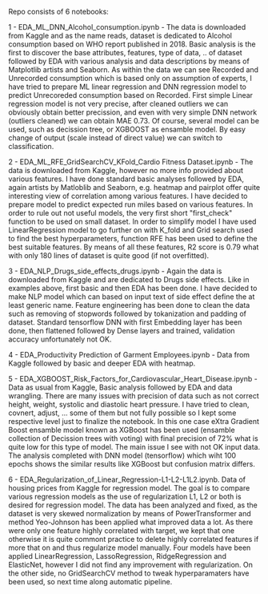 Repo consists of 6 notebooks:

1 - EDA_ML_DNN_Alcohol_consumption.ipynb - The data is downloaded from Kaggle and as the name reads, dataset is dedicated to Alcohol consumption based on WHO report published in 2018. Basic analysis is the first to discover the base attributes, features, type of data, .. of dataset followed by EDA with various analysis and data descriptions by means of Matplotlib artists and Seaborn. As within the data we can see Recorded and Unrecorded consumption which is based only on assumption of experts, I have tried to prepare ML linear regression and DNN regression model to predict Unrecoreded consumption based on Recorded. First simple Linear regression model is not very precise, after cleaned outliers we can obviously obtain better precission, and even with very simple DNN network (outliers cleaned) we can obtain MAE 0.73. Of course, several model can be used, such as decission tree, or XGBOOST as ensamble model. By easy change of output (scale instead of direct value) we can switch to classification. 

2 - EDA_ML_RFE_GridSearchCV_KFold_Cardio Fitness Dataset.ipynb - The data is downloaded from Kaggle, however no more info provided about various features. I have done  standard basic analyses followed by EDA, again artists by Matloblib and Seaborn, e.g. heatmap and pairplot offer quite interesting view of correlation among various features. I have decided to prepare model to predict expected run miles based on various features. In order to rule out not useful models, the very first short "first_check" function to be used on small dataset. In order to simplify model I have used LinearRegression model to go further on with K_fold and Grid search used to find the best hyperparameters, function RFE has been used to define the best suitable features. By means of all these features, R2 score is 0.79 what with only 180 lines of dataset is quite good (if not overfitted). 

3 - EDA_NLP_Drugs_side_effects_drugs.ipynb - Again the data is downloaded from Kaggle and are dedicated to Drugs side effects. Like in examples above, first basic and then EDA has been done. I have decided to make NLP model which can based on input text of side effect define the at least generic name. Feature engineering has been done to clean the data such as removing of stopwords followed by tokanization and padding of dataset. Standard tensorflow DNN with first Embedding layer has been done, then flattened followed by Dense layers and trained, validation accuracy unfortunately not OK. 

4 - EDA_Productivity Prediction of Garment Employees.ipynb - Data from Kaggle followed by basic and deeper EDA with heatmap. 

5 - EDA_XGBOOST_Risk_Factors_for_Cardiovascular_Heart_Disease.ipynb - Data as usual from Kaggle, Basic analysis followed by EDA and data wrangling. There are many issues with precision of data such as not correct height, weight, systolic and diastolic heart pressure. I have tried to clean, covnert, adjust, ... some of them but not fully possible so I kept some respective level just to finalize the notebook. In this one case eXtra Gradient Boost ensamble model known as XGBoost has been used (ensamble collection of Decission trees with voting) with final precision of 72% what is quite low for this type of model. The main issue I see with not OK input data. The analysis completed with DNN model (tensorflow) which wiht 100 epochs shows the similar results like XGBoost but confusion matrix differs. 

6 - EDA_Regularization_of_Linear_Regression-L1-L2-L1L2.ipynb. Data of housing prices from Kaggle for regression model. The goal is to compare various regression models as the use of regularization L1, L2 or both is desired for regression model. The data has been analyzed and fixed, as the dataset is very skewed normalization by means of PowerTransformer and method Yeo-Johnson has been applied what improved data a lot. As there were only one feature highly correlated with target, we kept that one otherwise it is quite commont practice to delete highly correlated features if more that on and thus regularize model manually. Four models have been applied LinearRegression, LassoRegression, RidgeRegression and ElasticNet, however I did not find any improvement with regularization. On the other side, no GridSearchCV method to tweak hyperparamaters have been used, so next time along automatic pipeline.
